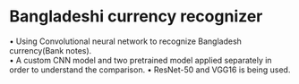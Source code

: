# Bangladeshi currency recognizer
•	Using Convolutional neural network to recognize Bangladesh currency(Bank notes).                                                                                       
•	A custom CNN model and two pretrained model applied separately in order to understand the comparison.                                                                   •	ResNet-50 and VGG16 is being used.


